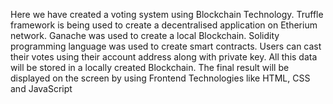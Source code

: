 Here we have created a voting system using Blockchain Technology. Truffle framework is being used to create a decentralised application on Etherium network. Ganache was used to create a local Blockchain. Solidity programming language was used to create smart contracts. Users can cast their votes using their account address along with private key. All this data will be stored in a locally created Blockchain. The final result will be displayed on the screen by using Frontend Technologies like HTML, CSS and JavaScript
